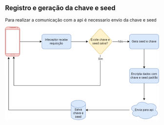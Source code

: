 ## Registro e geração da chave e seed
Para realizar a comunicação com a api é necessario envio da chave e seed

<p align="center">
  <img src="./docs/img/register_saved_key_seed.png" width="600" alt="Registro e geração da chave e seed" />
</p>